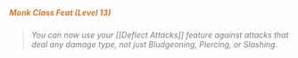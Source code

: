 ##### *<span style="color:rgb(203, 123, 55)">Monk Class Feat (Level 13)</span>*

> *<span style="color:rgb(125, 125, 125)">You can now use your [[Deflect Attacks]] feature against attacks that deal any damage type, not just Bludgeoning, Piercing, or Slashing.</span>*